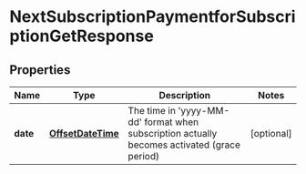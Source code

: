 
# NextSubscriptionPaymentforSubscriptionGetResponse

## Properties
Name | Type | Description | Notes
------------ | ------------- | ------------- | -------------
**date** | [**OffsetDateTime**](OffsetDateTime.md) | The time in &#39;yyyy-MM-dd&#39; format when subscription actually becomes activated (grace period) |  [optional]



